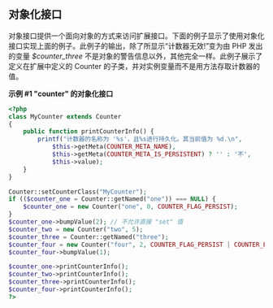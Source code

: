 对象化接口
----------

对象接口提供一个面向对象的方式来访问扩展接口。下面的例子显示了使用对象化接口实现上面的例子。此例子的输出，除了所显示“计数器无效!”变为由
PHP 发出的变量 *$counter\_three*
不是对象的警告信息以外，其他完全一样。此例子展示了定义在扩展中定义的
<span class="classname">Counter</span>
的子类，并对实例变量而不是用方法存取计数器的值。

**示例 \#1 "counter" 的对象化接口**

``` php
<?php
class MyCounter extends Counter
{
    public function printCounterInfo() {
        printf("计数器的名称为 '%s'，且%s进行持久化。其当前值为 %d.\n",
            $this->getMeta(COUNTER_META_NAME),
            $this->getMeta(COUNTER_META_IS_PERSISTENT) ? '' : '不',
            $this->value);
    }
}

Counter::setCounterClass("MyCounter");
if (($counter_one = Counter::getNamed("one")) === NULL) {
    $counter_one = new Counter("one", 0, COUNTER_FLAG_PERSIST);
}
$counter_one->bumpValue(2); // 不允许直接 "set" 值
$counter_two = new Counter("two", 5);
$counter_three = Counter::getNamed("three");
$counter_four = new Counter("four", 2, COUNTER_FLAG_PERSIST | COUNTER_FLAG_SAVE | COUNTER_FLAG_NO_OVERWRITE);
$counter_four->bumpValue(1);

$counter_one->printCounterInfo();
$counter_two->printCounterInfo();
$counter_three->printCounterInfo();
$counter_four->printCounterInfo();
?>
```
